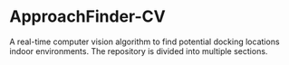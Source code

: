 # ApproachFinder-CV
A real-time computer vision algorithm to find potential docking locations indoor environments.
The repository is divided into multiple sections.